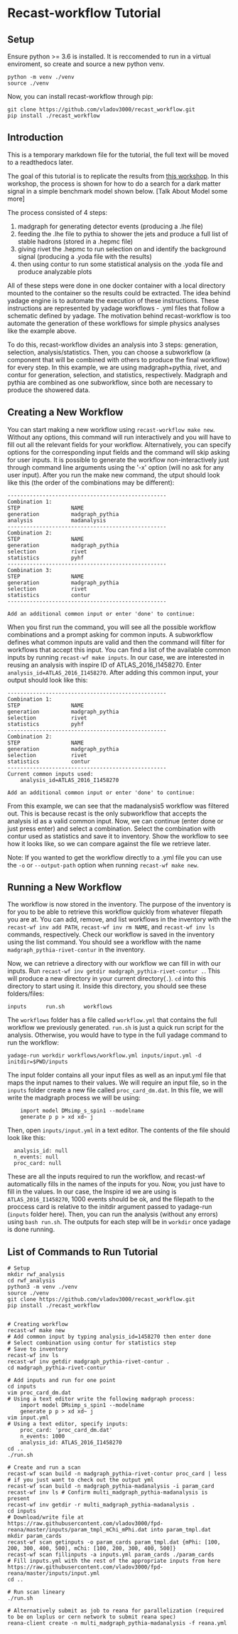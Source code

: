 # Recast-workflow Tutorial

## Setup
Ensure python >= 3.6 is installed. It is reccomended to run in a virtual enviroment, so create and source a new python venv.

    python -m venv ./venv
    source ./venv

Now, you can install recast-workflow through pip:

    git clone https://github.com/vladov3000/recast_workflow.git
    pip install ./recast_workflow

## Introduction

This is a temporary markdown file for the tutorial, the full text will be moved to a readthedocs later.

The goal of this tutorial is to replicate the results from [this workshop](https://smeehan12.github.io/2019-08-12-dmatlhc-tutorial/index.html). In this workshop, the process is shown for how to do a search for a dark matter signal in a simple benchmark model shown below. [Talk About Model some more] 

The process consisted of 4 steps:
  1. madgraph for generating detector events (producing a .lhe file)
  2. feeding the .lhe file to pythia to shower the jets and produce a full list of stable hadrons (stored in a .hepmc file)
  3. giving rivet the .hepmc to run selection on and identify the background signal (producing a .yoda file with the results)
  4. then using contur to run some statistical analysis on the .yoda file and produce analyzable plots
 
 All of these steps were done in one docker container with a local directory mounted to the container so the results could be extracted. The idea behind yadage engine is to automate the execution of these instructions. These instructions are represented by yadage workflows - .yml files that follow a schematic defined by yadage. The motivation behind recast-workflow is too automate the generation of these workflows for simple physics analyses like the example above.
 
 To do this, recast-workflow divides an analysis into 3 steps: generation, selection, analysis/statistics. Then, you can choose a subworkflow (a component that will be combined with others to produce the final workflow) for every step. In this example, we are using madgraph+pythia, rivet, and contur for generation, selection, and statistics, respectively. Madgraph and pythia are combined as one subworkflow, since both are necessary to produce the showered data. 
 
 ## Creating a New Workflow
 
 You can start making a new workflow using `recast-workflow make new`. Without any options, this command will run interactively and you will have to fill out all the relevant fields for your workflow. Alternatively, you can specify options for the corresponding input fields and the command will skip asking for user inputs. It is possible to generate the workflow non-interactively just through command line arguments using the '-x' option (will no ask for any user input). After you run the make new command, the utput should look like this (the order of the combinations may be different):
 
    --------------------------------------------------
    Combination 1:
    STEP                NAME                          
    generation          madgraph_pythia               
    analysis            madanalysis                   
    --------------------------------------------------
    Combination 2:
    STEP                NAME                          
    generation          madgraph_pythia               
    selection           rivet                         
    statistics          pyhf                          
    --------------------------------------------------
    Combination 3:
    STEP                NAME                          
    generation          madgraph_pythia               
    selection           rivet                         
    statistics          contur                        
    --------------------------------------------------

    Add an additional common input or enter 'done' to continue: 
 
When you first run the command, you will see all the possible workflow combinations and a prompt asking for common inputs. A subworkflow defines what common inputs are valid and then the command will filter for workflows that accept this input. You can find a list of the available common inputs by running `recast-wf make inputs`. In our case, we are interested in reusing an analysis with inspire ID of ATLAS_2016_I1458270. Enter `analysis_id=ATLAS_2016_I1458270`. After adding this common input, your output should look like this:

    --------------------------------------------------
    Combination 1:
    STEP                NAME                          
    generation          madgraph_pythia               
    selection           rivet                         
    statistics          pyhf                          
    --------------------------------------------------
    Combination 2:
    STEP                NAME                          
    generation          madgraph_pythia               
    selection           rivet                         
    statistics          contur                        
    --------------------------------------------------
    Current common inputs used:
        analysis_id=ATLAS_2016_I1458270

    Add an additional common input or enter 'done' to continue:

From this example, we can see that the madanalysis5 workflow was filtered out. This is because recast is the only subworkflow that accepts the analysis id as a valid common input. Now, we can continue (enter done or just press enter) and select a combination. Select the combination with contur used as statistics and save it to inventory. Show the workflow to see how it looks like, so we can compare against the file we retrieve later.  

Note: If you wanted to get the workflow directly to a .yml file you can use the `-o` or `--output-path` option when running `recast-wf make new`.

 ## Running a New Workflow
 
The workflow is now stored in the inventory. The purpose of the inventory is for you to be able to retrieve this workflow quickly from whatever filepath you are at. You can add, remove, and list workflows in the inventory with the `recast-wf inv add PATH`, `recast-wf inv rm NAME`, and `recast-wf inv ls` commands, respectively. Check our workflow is saved in the inventory using the list command. You should see a workflow with the name `madgraph_pythia-rivet-contur` in the inventory.  

Now, we can retrieve a directory with our workflow  we can fill in with our inputs. Run `recast-wf inv getdir madgraph_pythia-rivet-contur .`. This will produce a new directory in your current directory(`.`). `cd` into this directory to start using it. Inside this directory, you should see these folders/files:
    
    inputs		run.sh		workflows
    
The `workflows` folder has a file called `workflow.yml` that contains the full workflow we previously generated. `run.sh` is just a quick run script for the analysis. Otherwise, you would have to type in the full yadage command to run the workflow:

    yadage-run workdir workflows/workflow.yml inputs/input.yml -d initdir=$PWD/inputs

The input folder contains all your input files as well as an input.yml file that maps the input names to their values. We will require an input file, so in the `inputs` folder create a new file called `proc_card_dm.dat`. In this file, we will write the madgraph process we will be using:

        import model DMsimp_s_spin1 --modelname
        generate p p > xd xd~ j

Then, open `inputs/input.yml` in a text editor. The contents of the file should look like this:

      analysis_id: null
      n_events: null
      proc_card: null
 
 These are all the inputs required to run the workflow, and recast-wf automatically fills in the names of the inputs for you. Now, you just have to fill in the values. In our case, the Inspire id we are using is `ATLAS_2016_I1458270`, 1000 events should be ok, and the filepath to the proccess card is relative to the initdir argument passed to yadage-run (`inputs` folder here). Then, you can run the analysis (without any errors) using `bash run.sh`. The outputs for each step will be in `workdir` once yadage is done running.
 
 ## List of Commands to Run Tutorial

    # Setup
    mkdir rwf_analysis
    cd rwf_analysis
    python3 -m venv ./venv
    source ./venv
    git clone https://github.com/vladov3000/recast_workflow.git
    pip install ./recast_workflow
    
    
    # Creating workflow
    recast-wf make new
    # Add common input by typing analysis_id=1458270 then enter done
    # Select combination using contur for statistics step
    # Save to inventory
    recast-wf inv ls
    recast-wf inv getdir madgraph_pythia-rivet-contur .
    cd madgraph_pythia-rivet-contur
    
    # Add inputs and run for one point
    cd inputs
    vim proc_card_dm.dat 
    # Using a text editor write the following madgraph process:
        import model DMsimp_s_spin1 --modelname
        generate p p > xd xd~ j
    vim input.yml
    # Using a text editor, specify inputs:
        proc_card: 'proc_card_dm.dat'
        n_events: 1000
        analysis_id: ATLAS_2016_I1458270
    cd ..
    ./run.sh
    
    # Create and run a scan
    recast-wf scan build -n madgraph_pythia-rivet-contur proc_card | less # if you just want to check out the output yml
    recast-wf scan build -n madgraph_pythia-madanalysis -i param_card
    recast-wf inv ls # Confirm multi_madgraph_pythia-madanalysis is present
    recast-wf inv getdir -r multi_madgraph_pythia-madanalysis .
    cd inputs
    # Download/write file at https://raw.githubusercontent.com/vladov3000/fpd-reana/master/inputs/param_tmpl_mChi_mPhi.dat into param_tmpl.dat
    mkdir param_cards
    recast-wf scan getinputs -o param_cards param_tmpl.dat {mPhi: [100, 200, 300, 400, 500], mChi: [100, 200, 300, 400, 500]}
    recast-wf scan fillinputs -a inputs.yml param_cards ./param_cards
    # Fill inputs.yml with the rest of the appropriate inputs from here https://raw.githubusercontent.com/vladov3000/fpd-reana/master/inputs/input.yml
    cd ..
    
    # Run scan lineary
    ./run.sh
    
    # Alternatively submit as job to reana for parallelization (required to be on lxplus or cern network to submit reana spec)
    reana-client create -n multi_madgraph_pythia-madanalysis -f reana.yml
